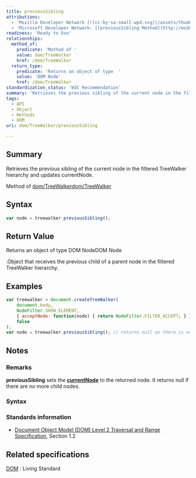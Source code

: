 ```yaml
---
title: previousSibling
attributions:
  - 'Mozilla Developer Network [![cc-by-sa-small-wpd.svg](/assets/thumb/8/8c/cc-by-sa-small-wpd.svg/120px-cc-by-sa-small-wpd.svg.png)](http://creativecommons.org/licenses/by-sa/3.0/us/): [[TreeWalker.previousSibling](https://developer.mozilla.org/en-US/docs/Web/API/TreeWalker.previousSibling) Article]'
  - 'Microsoft Developer Network: [[previousSibling Method](http://msdn.microsoft.com/en-us/library/ie/ff975265(v=vs.85).aspx) Article]'
readiness: 'Ready to Use'
relationships:
  method_of:
    predicate: 'Method of '
    value: dom/TreeWalker
    href: /dom/TreeWalker
  return_type:
    predicate: 'Returns an object of type  '
    value: 'DOM Node'
    href: /dom/TreeWalker
standardization_status: 'W3C Recommendation'
summary: 'Retrieves the previous sibling of the current node in the filtered TreeWalker hierarchy and updates currentNode.'
tags:
  - API
  - Object
  - Methods
  - DOM
uri: dom/TreeWalker/previousSibling

---
```

## Summary

Retrieves the previous sibling of the current node in the filtered TreeWalker hierarchy and updates currentNode.

Method of [dom/TreeWalker](/dom/TreeWalker)[dom/TreeWalker](/dom/TreeWalker)

## Syntax

``` js
var node = treewalker.previousSibling();
```

## Return Value

Returns an object of type DOM NodeDOM Node

.Object that receives the previous child of a parent node in the filtered TreeWalker hierarchy.

## Examples

``` js
var treewalker = document.createTreeWalker(
    document.body,
    NodeFilter.SHOW_ELEMENT,
    { acceptNode: function(node) { return NodeFilter.FILTER_ACCEPT; } },
    false
);
var node = treewalker.previousSibling(); // returns null as there is no previous sibiling
```

## Notes

### Remarks

**previousSibling** sets the [**currentNode**](/dom/TreeWalker/currentNode) to the returned node. It returns null if there are no more child nodes.

### Syntax

### Standards information

-   [Document Object Model (DOM) Level 2 Traversal and Range Specification](http://go.microsoft.com/fwlink/p/?linkid=182712), Section 1.2

## Related specifications

[DOM](http://dom.spec.whatwg.org/#dom-treewalker-previoussibling)
:   Living Standard
